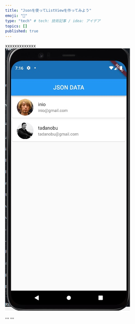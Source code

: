 ```yaml
---
title: "Jsonを使ってListViewを作ってみよう"
emoji: "📘"
type: "tech" # tech: 技術記事 / idea: アイデア
topics: []
published: true
---
```



xxxxxxxxxxxxx
![](/images/json_build.jpg)


'''
'''
